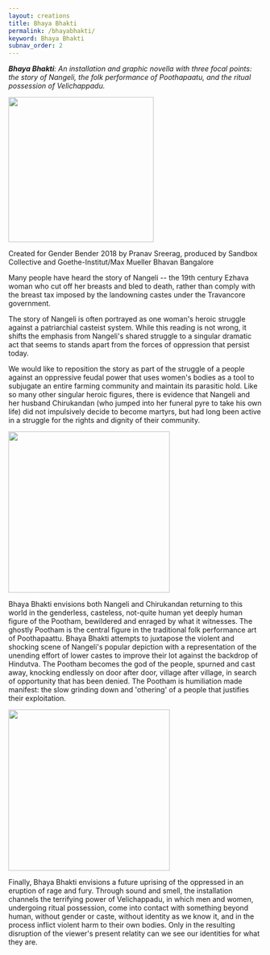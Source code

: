 ```yaml
---
layout: creations
title: Bhaya Bhakti
permalink: /bhayabhakti/
keyword: Bhaya Bhakti
subnav_order: 2
---
```




<i><b>Bhaya Bhakti</b>: An installation and graphic novella with  three focal points: the story of Nangeli, the folk performance of Poothapaatu, and the ritual possession of
Velichappadu.</i>

<div class="flex-container">
 <img src="../images/bhayabhakti/bhayabhakti1.jpg" style="min-width: 20rem; width: 30vw">
</div>

Created for Gender Bender 2018 by Pranav Sreerag, produced by Sandbox Collective and Goethe-Institut/Max Mueller Bhavan Bangalore

Many people have heard the story of Nangeli -- the 19th century Ezhava woman who cut off her breasts
and bled to death, rather than comply with the breast tax imposed by the landowning castes under the
Travancore government. 

The story of Nangeli is often portrayed as one woman's heroic struggle
against a patriarchial casteist system. While this reading is not wrong, it shifts the emphasis from
Nangeli's shared struggle to a singular dramatic act that seems to stands
apart from the forces of oppression that persist today. 

We would like to reposition the story as part of
the struggle of a people against an oppressive feudal power that uses women's bodies
as a tool to subjugate an entire farming community and maintain its parasitic hold. Like so many other
singular heroic figures, there is evidence that Nangeli and her husband Chirukandan (who jumped into
her funeral pyre to take his own life) did not impulsively decide to become martyrs, but had long been
active in a struggle for the rights and dignity of their community.

<div class="flex-container">
 <img src="../images/bhayabhakti/bhayabhakti2.jpg" style="height: 20rem">
</div>

Bhaya Bhakti envisions both Nangeli and Chirukandan returning to this world in the genderless,
casteless, not-quite human yet deeply human figure of the Pootham, bewildered and enraged by what it
witnesses. The ghostly Pootham is the central figure in the traditional folk performance art of
Poothapaattu. Bhaya Bhakti attempts to juxtapose the violent and shocking scene of Nangeli's popular depiction
with a representation of the unending effort of lower castes to improve their lot against the backdrop of
Hindutva. The Pootham becomes the god of the people, spurned and cast away, knocking endlessly on
door after door, village after village, in search of opportunity that has been denied. The Pootham is
humiliation made manifest: the slow grinding down and 'othering' of a people that justifies their
exploitation.

<div class="flex-container">
 <img src="../images/bhayabhakti/bhayabhakti3.jpg" style="height: 20rem">
</div>

Finally, Bhaya Bhakti  envisions a future uprising of the oppressed in an eruption of rage and fury. Through sound and smell, the installation channels the terrifying power of Velichappadu, in which men and women, undergoing ritual possession,
come into contact with something beyond human, without gender or caste, without identity as we know
it, and in the process inflict violent harm to their own bodies.  Only in the resulting  disruption of the viewer's present relatity can we see
our identities for what they are.